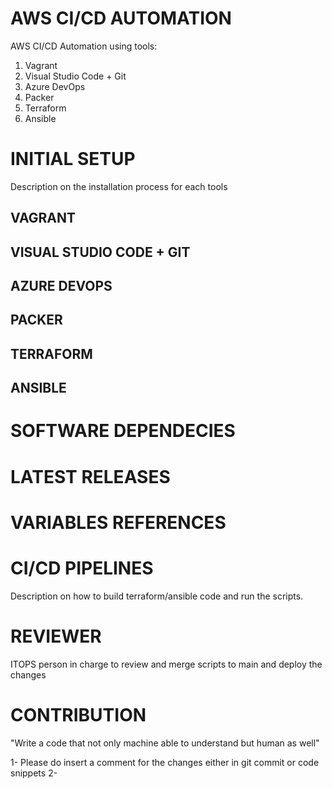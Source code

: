 # AWS CI/CD AUTOMATION 
AWS CI/CD Automation using tools:
1. Vagrant
2. Visual Studio Code + Git
3. Azure DevOps
4. Packer
5. Terraform
6. Ansible

# INITIAL SETUP
Description on the installation process for each tools

## VAGRANT

## VISUAL STUDIO CODE + GIT

## AZURE DEVOPS

## PACKER

## TERRAFORM

## ANSIBLE

# SOFTWARE DEPENDECIES

# LATEST RELEASES

# VARIABLES REFERENCES

# CI/CD PIPELINES
Description on how to build terraform/ansible code and run the scripts.

# REVIEWER
ITOPS person in charge to review and merge scripts to main and deploy the changes

# CONTRIBUTION
"Write a code that not only machine able to understand but human as well"

1- Please do insert a comment for the changes either in git commit or code snippets
2-  